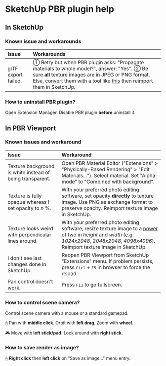 
SketchUp PBR plugin help
========================

In SketchUp
-----------

### Known issue and workarounds

Issue | Workarounds
:--- | :---
glTF export failed. | ① Retry but when PBR plugin asks: "Propagate materials to whole model?", answer: "Yes". ② Be sure **all** texture images are in JPEG or PNG format. Else, convert them with a tool like [this](https://image.online-convert.com/convert-to-png) then reimport them in SketchUp.

### How to uninstall PBR plugin?

Open Extension Manager. Disable PBR plugin **before** uninstall it.

In PBR Viewport
---------------

### Known issues and workaround

Issue | Workaround
:--- | :---
Texture background is white instead of being transparent. | Open PBR Material Editor ("Extensions" > "Physically-Based Rendering" > "Edit Materials..."). Select material. Set "Alpha mode" to "Combined with background".
Texture is fully opaque whereas I set opacity to *n* %. | With your preferred photo editing software, set opacity **directly** to texture image. Use PNG as exchange format to preserve opacity. Reimport texture image in SketchUp.
Texture looks weird with perpendicular lines around. | With your preferred photo editing software, resize texture image to a [power of two](https://oeis.org/A000079/list) in *height* and *width* (e.g. *1024x2048*, *2048x2048*, *4096x4096*). Reimport texture image in SketchUp.
I don't see last changes done in SketchUp. | Reopen PBR Viewport from SketchUp "Extensions" menu. If problem persists, press <kbd>Ctrl</kbd> + <kbd>F5</kbd> in browser to force the reload.
Pan control doesn't work. | Press <kbd>F11</kbd> to go fullscreen.

### How to control scene camera?

Control scene camera with a mouse or a standard gamepad.

🖱 Pan with **middle click**. Orbit with **left drag**. Zoom with **wheel**.

🎮 Move with **left stick/pad**. Look around with **right stick**.

### How to save render as image?

🖱 **Right click** then **left click** on "Save as image..." menu entry.

